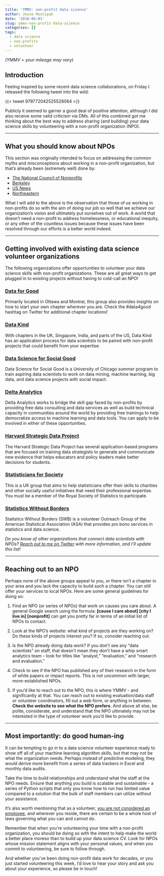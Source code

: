 ```yaml
---
title: 'YMMV: non-profit data science'
author: Jesse Mostipak
date: '2018-04-01'
slug: ymmv-non-profit-data-science
categories: []
tags:
  - data science
  - non-profits
  - volunteer
---
```


*(YMMV = your mileage may vary)*

## Introduction

Feeling inspired by some recent data science collaborations, on Friday I released the following tweet into the wild:

{{< tweet 979772042525528064 >}}

Publicly it seemed to garner a good deal of positive attention, although I did also receive some valid criticism via DMs. All of this combined got me thinking about the best way to address sharing (and building) your data science skills by volunteering with a non-profit organization (NPO).

------------------------------------------------------------------------

## What you should know about NPOs

This section was originally intended to focus on addressing the common myths and misconceptions about working in a non-profit organization, but that’s already been (extremely well) done by:

-   [The National Council of Nonprofits](https://www.councilofnonprofits.org/myths-about-nonprofits)  
-   [Berkeley](https://career.berkeley.edu/Nonprofit/NPMyths)  
-   [US News](https://money.usnews.com/money/blogs/outside-voices-careers/2011/10/24/10-myths-about-nonprofit-work)  
-   [Northeastern](https://www.northeastern.edu/careers/blog/5-common-misconceptions-about-the-nonprofit-sector/)

What I will add to the above is the observation that those of us working in non-profits do so with the aim of doing our job so well that we achieve our organization’s vision and ultimately put ourselves out of work. A world that doesn’t need a non-profit to address homelessness, or educational inequity, or any other of the countless issues because these issues have been resolved through our efforts is a better world indeed.

------------------------------------------------------------------------

## Getting involved with existing data science volunteer organizations

The following organizations offer opportunities to volunteer your data science skills with non-profit organizations. These are all great ways to get plugged in to existing projects without having to cold-call an NPO!

### [Data for Good](https://datascienceottawa.wordpress.com/2017/04/14/how-to-d4g/)

Primarily located in Ottawa and Montral, this group also provides insights on how to start your own chapter wherever you are. Check the \#data4good hashtag on Twitter for additional chapter locations!

### [Data Kind](http://www.datakind.org/)

With chapters in the UK, Singapore, India, and parts of the US, Data Kind has an application process for data scientists to be paired with non-profit projects that could benefit from your expertise.

### [Data Science for Social Good](https://dssg.uchicago.edu/)

Data Science for Social Good is a University of Chicago summer program to train aspiring data scientists to work on data mining, machine learning, big data, and data science projects with social impact.

### [Delta Analytics](http://www.deltanalytics.org/)

Delta Analytics works to bridge the skill gap faced by non-profits by providing free data consulting and data services as well as build technical capacity in communities around the world by providing free trainings to help democratize access to machine learning and data tools. You can apply to be involved in either of these opportunities.

### [Harvard Strategic Data Project](https://sdp.cepr.harvard.edu/)

The Harvard Strategic Data Project has several application-based programs that are focused on training data strategists to generate and communicate new evidence that helps educators and policy leaders make better decisions for students.

### [Statisticians for Society](http://www.rss.org.uk/RSS/Get_involved/Statisticians_for_Society/RSS/Get_involved/Statisticians_for_Society.aspx)

This is a UK group that aims to help statisticians offer their skills to charities and other socially useful initiatives that need their professional expertise. You must be a member of the Royal Society of Statistics to participate.

### [Statistics Without Borders](http://community.amstat.org/statisticswithoutborders/aboutswb/aboutswb)

Statistics Without Borders (SWB) is a volunteer Outreach Group of the American Statistical Association (ASA) that provides pro bono services in statistics and data science.

*Do you know of other organizations that connect data scientists with NPOs? [Reach out to me on Twitter](https://twitter.com/kierisi) with more information, and I’ll update this list!*

------------------------------------------------------------------------

## Reaching out to an NPO

Perhaps none of the above groups appeal to you, or there isn’t a chapter in your area and you lack the capacity to build such a chapter. You can still offer your services to local NPOs. Here are some general guidelines for doing so:

1.  Find an NPO (or series of NPOs) that work on causes you care about. A general Google search using the formula: **\[cause I care about\] \[city I live in\] \[nonprofit\]** can get you pretty far in terms of an initial list of NPOs to contact.

2.  Look at the NPO’s website: what kind of projects are they working on? Do these kinds of projects interest you? If so, consider reaching out.

3.  Is the NPO already doing data work? If you don’t see any “data scientists” on staff, that doesn’t mean they don’t have a whip smart analytics team - look for titles like “analyst,” “evaluation,” and “research and evaluation.”

4.  Check to see if the NPO has published any of their research in the form of white papers or impact reports. This is not uncommon with larger, more-established NPOs.

5.  If you’d like to reach out to the NPO, this is where YMMV - and significantly at that. You can reach out to existing evaluation/data staff or volunteer coordinators, fill out a web form, or anything in between. **Check the website to see what the NPO prefers.** And above all else, be polite, considerate, and understand that the NPO ultimately may not be interested in the type of volunteer work you’d like to provide.

------------------------------------------------------------------------

## Most importantly: do good human-ing

It can be tempting to go in to a data science volunteer experience ready to show off all of your machine learning algorithm skills, but that may not be what the organization needs. Perhaps instead of predictive modeling, they would derive more benefit from a series of data trackers in Excel and monthly data audits.

Take the time to build relationships and understand what the staff at the NPO needs. Ensure that anything you build is scalable and sustainable - a series of Python scripts that only you know how to run has limited value compared to a solution that the bulk of staff members can utilize without your assistance.

It’s also worth mentioning that as a volunteer, [you are not considered an employee](https://www.nonprofitrisk.org/resources/articles/employee-or-volunteer-whats-the-difference/), and wherever you reside, there are certain to be a whole host of laws governing what you can and cannot do.

Remember that when you’re volunteering your time with a non-profit organization, you should be doing so with the intent to help make the world a better place moreso than to build up your data science CV. Look for NPOs whose mission statement aligns with your personal values, and when you commit to volunteering, be sure to follow through.

And whether you’ve been doing non-profit data work for decades, or you just started volunteering this week, I’d love to hear your story and ask you about your experience, so please be in touch!
